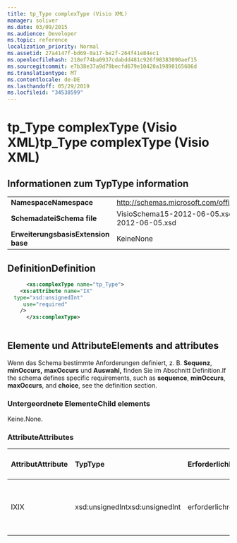 ```yaml
---
title: tp_Type complexType (Visio XML)
manager: soliver
ms.date: 03/09/2015
ms.audience: Developer
ms.topic: reference
localization_priority: Normal
ms.assetid: 27a4147f-bd69-0a17-be2f-264f41e84ec1
ms.openlocfilehash: 218ef74ba0937cdabdd481c926f98383090aef15
ms.sourcegitcommit: e7b38e37a9d79becfd679e10420a19890165606d
ms.translationtype: MT
ms.contentlocale: de-DE
ms.lasthandoff: 05/29/2019
ms.locfileid: "34538599"
---
```

# <a name="tp_type-complextype-visio-xml"></a><span data-ttu-id="b582a-102">tp_Type complexType (Visio XML)</span><span class="sxs-lookup"><span data-stu-id="b582a-102">tp_Type complexType (Visio XML)</span></span>

## <a name="type-information"></a><span data-ttu-id="b582a-103">Informationen zum Typ</span><span class="sxs-lookup"><span data-stu-id="b582a-103">Type information</span></span>

|||
|:-----|:-----|
|<span data-ttu-id="b582a-104">**Namespace**</span><span class="sxs-lookup"><span data-stu-id="b582a-104">**Namespace**</span></span> <br/> |http://schemas.microsoft.com/office/visio/2011/1/core  <br/> |
|<span data-ttu-id="b582a-105">**Schemadatei**</span><span class="sxs-lookup"><span data-stu-id="b582a-105">**Schema file**</span></span> <br/> |<span data-ttu-id="b582a-106">VisioSchema15-2012-06-05.xsd</span><span class="sxs-lookup"><span data-stu-id="b582a-106">VisioSchema15-2012-06-05.xsd</span></span>  <br/> |
|<span data-ttu-id="b582a-107">**Erweiterungsbasis**</span><span class="sxs-lookup"><span data-stu-id="b582a-107">**Extension base**</span></span> <br/> |<span data-ttu-id="b582a-108">Keine</span><span class="sxs-lookup"><span data-stu-id="b582a-108">None</span></span>  <br/> |
   
## <a name="definition"></a><span data-ttu-id="b582a-109">Definition</span><span class="sxs-lookup"><span data-stu-id="b582a-109">Definition</span></span>

```XML
      <xs:complexType name="tp_Type">
    <xs:attribute name="IX"
  type="xsd:unsignedInt"
     use="required"
    />
      </xs:complexType>
      
```

## <a name="elements-and-attributes"></a><span data-ttu-id="b582a-110">Elemente und Attribute</span><span class="sxs-lookup"><span data-stu-id="b582a-110">Elements and attributes</span></span>

<span data-ttu-id="b582a-111">Wenn das Schema bestimmte Anforderungen definiert, z. B. **Sequenz**, **minOccurs,** **maxOccurs** und **Auswahl,** finden Sie im Abschnitt Definition.</span><span class="sxs-lookup"><span data-stu-id="b582a-111">If the schema defines specific requirements, such as **sequence**, **minOccurs**, **maxOccurs**, and **choice**, see the definition section.</span></span> 
  
### <a name="child-elements"></a><span data-ttu-id="b582a-112">Untergeordnete Elemente</span><span class="sxs-lookup"><span data-stu-id="b582a-112">Child elements</span></span>

<span data-ttu-id="b582a-113">Keine.</span><span class="sxs-lookup"><span data-stu-id="b582a-113">None.</span></span>
  
### <a name="attributes"></a><span data-ttu-id="b582a-114">Attribute</span><span class="sxs-lookup"><span data-stu-id="b582a-114">Attributes</span></span>

|<span data-ttu-id="b582a-115">**Attribut**</span><span class="sxs-lookup"><span data-stu-id="b582a-115">**Attribute**</span></span>|<span data-ttu-id="b582a-116">**Typ**</span><span class="sxs-lookup"><span data-stu-id="b582a-116">**Type**</span></span>|<span data-ttu-id="b582a-117">**Erforderlich**</span><span class="sxs-lookup"><span data-stu-id="b582a-117">**Required**</span></span>|<span data-ttu-id="b582a-118">**Beschreibung**</span><span class="sxs-lookup"><span data-stu-id="b582a-118">**Description**</span></span>|<span data-ttu-id="b582a-119">**Mögliche Werte**</span><span class="sxs-lookup"><span data-stu-id="b582a-119">**Possible values**</span></span>|
|:-----|:-----|:-----|:-----|:-----|
|<span data-ttu-id="b582a-120">IX</span><span class="sxs-lookup"><span data-stu-id="b582a-120">IX</span></span>  <br/> |<span data-ttu-id="b582a-121">xsd:unsignedInt</span><span class="sxs-lookup"><span data-stu-id="b582a-121">xsd:unsignedInt</span></span>  <br/> |<span data-ttu-id="b582a-122">erforderlich</span><span class="sxs-lookup"><span data-stu-id="b582a-122">required</span></span>  <br/> ||<span data-ttu-id="b582a-123">Werte des xsd:unsignedInt-Typs.</span><span class="sxs-lookup"><span data-stu-id="b582a-123">Values of the xsd:unsignedInt type.</span></span>  <br/> |
   

